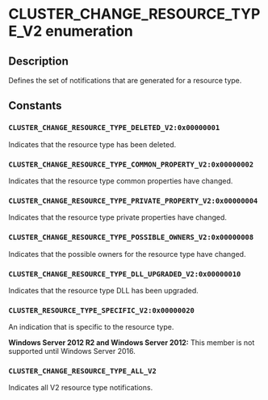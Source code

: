 # CLUSTER_CHANGE_RESOURCE_TYPE_V2 enumeration

## Description

Defines the set of notifications that are generated for a resource type.

## Constants

### `CLUSTER_CHANGE_RESOURCE_TYPE_DELETED_V2:0x00000001`

Indicates that the resource type has been deleted.

### `CLUSTER_CHANGE_RESOURCE_TYPE_COMMON_PROPERTY_V2:0x00000002`

Indicates that the resource type common properties have changed.

### `CLUSTER_CHANGE_RESOURCE_TYPE_PRIVATE_PROPERTY_V2:0x00000004`

Indicates that the resource type private properties have changed.

### `CLUSTER_CHANGE_RESOURCE_TYPE_POSSIBLE_OWNERS_V2:0x00000008`

Indicates that the possible owners for the resource type have changed.

### `CLUSTER_CHANGE_RESOURCE_TYPE_DLL_UPGRADED_V2:0x00000010`

Indicates that the resource type DLL has been upgraded.

### `CLUSTER_RESOURCE_TYPE_SPECIFIC_V2:0x00000020`

An indication that is specific to the resource type.

**Windows Server 2012 R2 and Windows Server 2012:** This member is not supported until Windows Server 2016.

### `CLUSTER_CHANGE_RESOURCE_TYPE_ALL_V2`

Indicates all V2 resource type notifications.